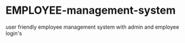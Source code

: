 # EMPLOYEE-management-system
user friendly employee management system with admin and employee login's
